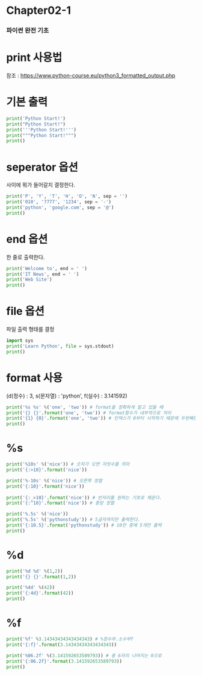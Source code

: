 # Chapter02-1
### 파이썬 완전 기초

# print 사용법
참조 : https://www.python-course.eu/python3_formatted_output.php

# 기본 출력

```python
print('Python Start!')
print("Python Start!")
print('''Python Start!''')
print("""Python Start!""")
print()
```

# seperator 옵션
사이에 뭐가 들어갈지 결정한다.

```python
print('P', 'Y', 'T', 'H', 'O', 'N', sep = '')
print('010', '7777', '1234', sep = '-')
print('python', 'google.com', sep = '@')
print()
```

# end 옵션
한 줄로 출력한다.

```python
print('Welcome to', end = ' ')
print('IT News', end = ' ')
print('Web Site')
print()
```

# file 옵션 
파일 출력 형태를 결정

```python
import sys
print('Learn Python', file = sys.stdout)
print()
```

# format 사용
(d(정수) : 3, s(문자열) : 'python', f(실수) : 3.141592)

```python
print('%s %s' %('one', 'two')) # format을 정확하게 알고 있을 때
print('{} {}'.format('one', 'two')) # format함수가 내부적으로 처리
print('{1} {0}'.format('one', 'two')) # 인덱스가 0부터 시작하기 때문에 두번째인 {1}에 해당하는 two가 앞에 온다.
print()
```

# %s

```python
print('%10s' %('nice')) # 숫자가 오면 자릿수를 의미
print('{:>10}'.format('nice'))

print('%-10s' %('nice')) # 오른쪽 정렬
print('{:10}'.format('nice'))
 
print('{:_>10}'.format('nice')) # 빈자리를 원하는 기호로 채운다.
print('{:^10}'.format('nice')) # 중앙 정렬

print('%.5s' %('nice'))
print('%.5s' %('pythonstudy')) # 5글자까지만 출력한다.
print('{:10.5}'.format('pythonstudy')) # 10칸 중에 5개만 출력
print()
```

# %d

```python
print('%d %d' %(1,2))
print('{} {}'.format(1,2))

print('%4d' %(42))
print('{:4d}'.format(42))
print()
```

# %f

```python
print('%f' %3.14343434343434343) # %정수부.소수부f
print('{:f}'.format(3.14343434343434343))

print('%06.2f' %(3.141592653589793)) # 총 6자리 나머지는 0으로
print('{:06.2f}'.format(3.141592653589793))
print()
```